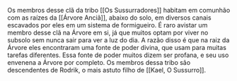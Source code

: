 Os membros desse clã da tribo [[Os Sussurradores]] habitam em comunhão com as raízes da [[Árvore Anciã]], abaixo do solo, em diversos canais escavados por eles em um sistema de formigueiro. É raro avistar um membro desse clã na Árvore em si, já que muitos optam por viver no subsolo sem nunca sair para ver a luz do dia. A razão disso é que na raiz da Árvore eles encontraram uma fonte de poder divina, que usam para muitas tarefas diferentes. Essa fonte de poder muitos dizem ser profana, e seu uso envenena a Árvore por completo. Os membros dessa tribo são descendentes de Rodrik, o mais astuto filho de [[Kael, O Sussurro]].
